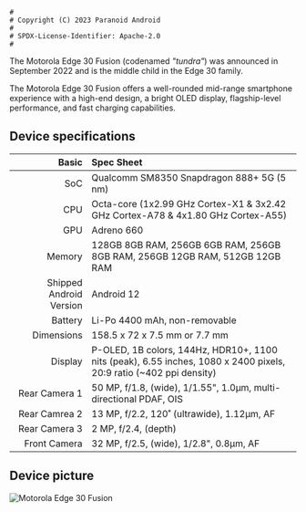 ```
#
# Copyright (C) 2023 Paranoid Android
#
# SPDX-License-Identifier: Apache-2.0
#
```

The Motorola Edge 30 Fusion (codenamed _"tundra"_) was announced in September 2022 and is the middle child in the Edge 30 family.

The Motorola Edge 30 Fusion offers a well-rounded mid-range smartphone experience with a high-end design, a bright OLED display, flagship-level performance, and fast charging capabilities.

## Device specifications

Basic   | Spec Sheet
-------:|:-------------------------
SoC     | Qualcomm SM8350 Snapdragon 888+ 5G (5 nm)
CPU     | Octa-core (1x2.99 GHz Cortex-X1 & 3x2.42 GHz Cortex-A78 & 4x1.80 GHz Cortex-A55)
GPU     | Adreno 660
Memory  | 128GB 8GB RAM, 256GB 6GB RAM, 256GB 8GB RAM, 256GB 12GB RAM, 512GB 12GB RAM
Shipped Android Version | Android 12
Battery | Li-Po 4400 mAh, non-removable
Dimensions | 158.5 x 72 x 7.5 mm or 7.7 mm
Display | P-OLED, 1B colors, 144Hz, HDR10+, 1100 nits (peak), 6.55 inches, 1080 x 2400 pixels, 20:9 ratio (~402 ppi density)
Rear Camera 1 | 50 MP, f/1.8, (wide), 1/1.55", 1.0µm, multi-directional PDAF, OIS
Rear Camrea 2 | 13 MP, f/2.2, 120˚ (ultrawide), 1.12µm, AF
Rear Camera 3 | 2 MP, f/2.4, (depth)
Front Camera | 32 MP, f/2.5, (wide), 1/2.8", 0.8µm, AF

## Device picture

![Motorola Edge 30 Fusion](https://motorolain.vtexassets.com/arquivos/ids/157724-800-auto?width=800&height=auto&aspect=true)
